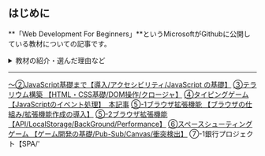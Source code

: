 <!--
title : MicrosoftのWeb開発教材を使ってみた ⑦-2銀行プロジェクト【ログイン/データ管理/状態管理】
tags : API 初心者
-->

## はじめに

**「Web Development For Beginners」**というMicrosoftがGithubに公開している教材についての記事です。

<details><summary> 教材の紹介・選んだ理由など </summary><div>

### この教材を選んだ理由

https://github.com/microsoft/Web-Dev-For-Beginners

- HTML/CSS/JavaScriptを触れるいい感じの教材が欲しかった
    - そこそこのボリュームがあり、作りながら学べるタイプの教材
    - 基礎的なトピックが一通り網羅されている
- 質が高そう
    - なにせあのMicrosoftなので、きっと良いものでしょう。
- 題材が**面白そう**
    - 軽く調べた感じだとチュートリアルでよくある題材として「TODOアプリ」「クイズアプリ」などがあるみたいですが、どれもどう実装するのか想像がついてしまって、余り興味がわきませんでした。
    - しかしこの教材は「テラリウム」「タイピングゲーム」「ブラウザ拡張機能」「スペースゲーム」「銀行プロジェクト」と、面白そうなトピックが並んでいます。

#### +α 実際に取り組んで感じたこと

- 提供されるリファレンス・参考サイトの質が高い
    - 一例は**Flexbox Froggy**。🐸 を並べながら `flexbox` の扱いについて学べるサイトです。超わかりやすいです。

https://flexboxfroggy.com/#ja

- 「アクセシビリティ」「ブラウザがどう動くのか」といった知識も学べる
    - 絶対やるべきだけど後回しにしがちなトピックも結構ガッツリ触れます。
    - かゆいところに手が届く感じ。
- 多分、英語全くわからなくてもなんとかなる
    - ほとんどのレッスンは `translations`というフォルダに日本語訳があります。
    - 最悪全部Deeplに突っ込めばなんとかなります。
- Edge推しがすごい
    - Microsoftの教材なので当然ですが、デモでは基本Edgeが使われます。
- スケッチノートがわかりやすい
    - 一部レッスンは最初にスケッチノートというイラストがあるのですが、それがすごくわかりやすいです。それに可愛い。
    - 扱うトピックについてイラストで視覚的に示してくれるので、どんな内容をやるのかざっくり把握してからレッスンに入ることが出来ます。

![image.png](https://qiita-image-store.s3.ap-northeast-1.amazonaws.com/0/1224564/52789223-13b3-1043-edb6-e26d5828bf35.png)
 > [microsoft/Web-Dev-For-Beginners/tree/main/1-getting-started-lessons/3-accessibility より](https://github.com/microsoft/Web-Dev-For-Beginners/blob/main/sketchnotes/webdev101-a11y.png)


### 教材の概要

各レッスンに以下の要素が含まれます。

- スケッチノート(オプション)
    - レッスンの概要がわかりやすくまとまったイラスト
- 補足のビデオ(オプション)
- レッスン前の小テスト
    - 簡単なテスト
- ステップバイステップなレッスン
- 知識のチェック
- レッスン後の小テスト
    - 簡単なテスト
- チャレンジ
- 副読本(サイト)
- 復習と自己学習
- 課題

チャレンジ〜は調べ物や課題をこなします。
課題については必要だと思ったものだけやりました。

#### 教材の構成

1. **getting-started-lessons(はじめに)**
    1. プログラミング言語と開発ツール
    1. アクセシビリティ
    1. Githubの基礎
2. **js-basics(JavaScript基礎)**
    2. データ型
    2. 関数とメソッド
    2. 分岐処理
    2. ループ
3. **terrarium（テラリウム構築）**
    3. HTMLイントロ
    3. CSSイントロ
    3. DOM操作とクロージャ
4. **typing-game（タイピングゲーム）**
    4. タイピングゲームを作る(イベント管理)
5. **browser-extension（ブラウザ拡張機能）**
    5. ブラウザについて
    5. API呼び出し、ローカルストレージの利用
    5. バックグラウンドタスクとパフォーマンス
6. **space-game（スペースシューティングゲーム）**
    6. イントロ(Pub-Subパターン)
    6. キャンバス
    6. モーションの追加
    6. レーザー追加、衝突検出
    6. スコアの保存
    6. 終了と再起動
7. **bank-project（架空の銀行プロジェクト）**
    7. WebアプリのHTMLテンプレートとルート
    7. ログインと登録フォームの構築
    7. データの取得と利用方法
    7. 状態管理の概念

### 取り組む際に気をつけたこと

* コピペ/写経にならないようにする
    * サンプルコードと実装の解説が一緒になっているので、理解したつもりになってコピペしがちです。
    * まず一通り目を通してから、なるべく自分の頭で考えて実装するようにしました。
* 全部完璧にやろうとしない
    * 「12週間、24レッスンのカリキュラム」と銘打たれているように、出される課題や副教材を全てこなそうと思うとかなりボリュームがあります。
        * そのため、現時点で必要だと思うカリキュラムにのみ取り組みました。
</div></details>

***

[〜②JavaScript基礎まで【導入/アクセシビリティ/JavaScript の基礎】](https://qiita.com/NasuPanda/items/d78514969191491a4bcd)
[③テラリウム構築 【HTML・CSS基礎/DOM操作/クロージャ】](https://qiita.com/NasuPanda/items/59b8e43d8d6fb609c7d5)
[④タイピングゲーム 【JavaScriptのイベント処理】　本記事](https://qiita.com/NasuPanda/items/340f391ee9f167bf4333)
[⑤-1ブラウザ拡張機能 【ブラウザの仕組み/拡張機能作成の導入】](https://qiita.com/NasuPanda/items/d0189565d039c2c11383)
[⑤-2ブラウザ拡張機能 【API/LocalStorage/BackGround/Performance】](https://qiita.com/NasuPanda/items/4186e6701cd2d4d68bb2)
[⑥スペースシューティングゲーム 【ゲーム開発の基礎/Pub-Sub/Canvas/衝突検出】](https://qiita.com/NasuPanda/items/16ffb297be9b862d2785)
⑦-1銀行プロジェクト【SPA/'<template>'/HTMLフォーム】()
**⑦-2銀行プロジェクト【ログイン/データ管理/状態管理】　本記事**

***

### 記事の目的

- 学習のアウトプット
- 教材を使ってみたところかなり良かったので、その紹介

### 注意点

自身の学習のアウトプットがメインなので、理解できているところ(他言語と共通の箇所など)は省いています。
また、課題やtipsについても結構省きます。
この教材に興味を持った方はぜひご自分で取り組んでみてください。

# 7 Bank-projectの続き

https://github.com/microsoft/Web-Dev-For-Beginners/blob/main/7-bank-project

Node.jsを用いて架空の銀行を構築していきます。

![bank-image][https://github.com/Westen0511/Qiita-writing/blob/main/Microsoft-web-dev-for-beginners/images/bank-result.png?raw=true]

### やること

1. [Web アプリの HTML テンプレートとルート](https://github.com/microsoft/Web-Dev-For-Beginners/blob/main/7-bank-project/1-template-route/translations/README.ja.md)
2. [ログインと登録フォームの構築](https://github.com/microsoft/Web-Dev-For-Beginners/blob/main/7-bank-project/2-forms/translations/README.ja.md)
3. [データの取得と利用方法](https://github.com/microsoft/Web-Dev-For-Beginners/blob/main/7-bank-project/3-data/translations/README.ja.md)
4. [状態管理の概念](https://github.com/microsoft/Web-Dev-For-Beginners/blob/main/7-bank-project/4-state-management/translations/README.ja.md)

### 学習の目的

- ルーティングと HTML テンプレートを使ったマルチページサイトのアーキテクチャの足場の作り方を学ぶ
- フォームの構築と検証ルーチンの渡し方について学ぶ
- アプリのデータの出入り、データの取得方法、保存方法、廃棄方法
- アプリの状態を保持する方法とプログラムで管理する方法を学ぶ

## データの取得と利用
